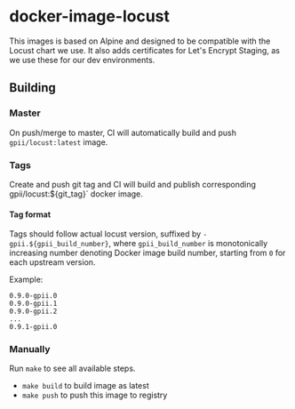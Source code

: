 # docker-image-locust

This images is based on Alpine and designed to be compatible with the Locust
chart we use. It also adds certificates for Let's Encrypt Staging, as we use
these for our dev environments.

## Building

### Master

On push/merge to master, CI will automatically build and push `gpii/locust:latest`
image.

### Tags

Create and push git tag and CI will build and publish corresponding`
`gpii/locust:${git_tag}` docker image.

#### Tag format

Tags should follow actual locust version, suffixed by
`-gpii.${gpii_build_number}`, where `gpii_build_number` is monotonically
increasing number denoting Docker image build number,  starting from `0`
for each upstream version.

Example:
```
0.9.0-gpii.0
0.9.0-gpii.1
0.9.0-gpii.2
...
0.9.1-gpii.0
```

### Manually

Run `make` to see all available steps.

- `make build` to build image as latest
- `make push` to push this image to registry
